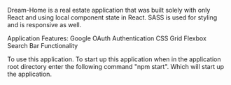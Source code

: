 Dream-Home is a real estate application that was built solely with only React and using local component state in React. SASS is used for styling and is responsive as well.

Application Features: 
Google OAuth Authentication
CSS Grid
Flexbox
Search Bar Functionality

To use this application. To start up this application when in the application root directory enter the following command "npm start". Which will start up the application.

